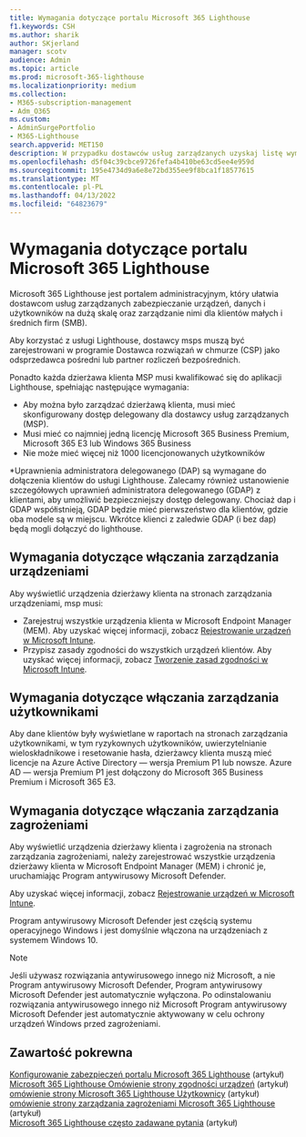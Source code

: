 ```yaml
---
title: Wymagania dotyczące portalu Microsoft 365 Lighthouse
f1.keywords: CSH
ms.author: sharik
author: SKjerland
manager: scotv
audience: Admin
ms.topic: article
ms.prod: microsoft-365-lighthouse
ms.localizationpriority: medium
ms.collection:
- M365-subscription-management
- Adm_O365
ms.custom:
- AdminSurgePortfolio
- M365-Lighthouse
search.appverid: MET150
description: W przypadku dostawców usług zarządzanych uzyskaj listę wymagań dotyczących używania Microsoft 365 Lighthouse.
ms.openlocfilehash: d5f04c39cbce9726fefa4b410be63cd5ee4e959d
ms.sourcegitcommit: 195e4734d9a6e8e72bd355ee9f8bca1f18577615
ms.translationtype: MT
ms.contentlocale: pl-PL
ms.lasthandoff: 04/13/2022
ms.locfileid: "64823679"
---
```

# <a name="requirements-for-microsoft-365-lighthouse"></a>Wymagania dotyczące portalu Microsoft 365 Lighthouse

Microsoft 365 Lighthouse jest portalem administracyjnym, który ułatwia dostawcom usług zarządzanych zabezpieczanie urządzeń, danych i użytkowników na dużą skalę oraz zarządzanie nimi dla klientów małych i średnich firm (SMB).

Aby korzystać z usługi Lighthouse, dostawcy msps muszą być zarejestrowani w programie Dostawca rozwiązań w chmurze (CSP) jako odsprzedawca pośredni lub partner rozliczeń bezpośrednich.

Ponadto każda dzierżawa klienta MSP musi kwalifikować się do aplikacji Lighthouse, spełniając następujące wymagania:

- Aby można było zarządzać dzierżawą klienta, musi mieć skonfigurowany dostęp delegowany dla dostawcy usług zarządzanych (MSP).
- Musi mieć co najmniej jedną licencję Microsoft 365 Business Premium, Microsoft 365 E3 lub Windows 365 Business
- Nie może mieć więcej niż 1000 licencjonowanych użytkowników

*Uprawnienia administratora delegowanego (DAP) są wymagane do dołączenia klientów do usługi Lighthouse. Zalecamy również ustanowienie szczegółowych uprawnień administratora delegowanego (GDAP) z klientami, aby umożliwić bezpieczniejszy dostęp delegowany. Chociaż dap i GDAP współistnieją, GDAP będzie mieć pierwszeństwo dla klientów, gdzie oba modele są w miejscu. Wkrótce klienci z zaledwie GDAP (i bez dap) będą mogli dołączyć do lighthouse.

## <a name="requirements-for-enabling-device-management"></a>Wymagania dotyczące włączania zarządzania urządzeniami

Aby wyświetlić urządzenia dzierżawy klienta na stronach zarządzania urządzeniami, msp musi:

- Zarejestruj wszystkie urządzenia klienta w Microsoft Endpoint Manager (MEM). Aby uzyskać więcej informacji, zobacz [Rejestrowanie urządzeń w Microsoft Intune](/mem/intune/enrollment/).
- Przypisz zasady zgodności do wszystkich urządzeń klientów. Aby uzyskać więcej informacji, zobacz [Tworzenie zasad zgodności w Microsoft Intune](/mem/intune/protect/create-compliance-policy).

## <a name="requirements-for-enabling-user-management"></a>Wymagania dotyczące włączania zarządzania użytkownikami

Aby dane klientów były wyświetlane w raportach na stronach zarządzania użytkownikami, w tym ryzykownych użytkowników, uwierzytelnianie wieloskładnikowe i resetowanie hasła, dzierżawcy klienta muszą mieć licencje na Azure Active Directory — wersja Premium P1 lub nowsze. Azure AD — wersja Premium P1 jest dołączony do Microsoft 365 Business Premium i Microsoft 365 E3.

## <a name="requirements-for-enabling-threat-management"></a>Wymagania dotyczące włączania zarządzania zagrożeniami

Aby wyświetlić urządzenia dzierżawy klienta i zagrożenia na stronach zarządzania zagrożeniami, należy zarejestrować wszystkie urządzenia dzierżawy klienta w Microsoft Endpoint Manager (MEM) i chronić je, uruchamiając Program antywirusowy Microsoft Defender.

Aby uzyskać więcej informacji, zobacz [Rejestrowanie urządzeń w Microsoft Intune](/mem/intune/enrollment/).

Program antywirusowy Microsoft Defender jest częścią systemu operacyjnego Windows i jest domyślnie włączona na urządzeniach z systemem Windows 10.

> [!NOTE]
> Jeśli używasz rozwiązania antywirusowego innego niż Microsoft, a nie Program antywirusowy Microsoft Defender, Program antywirusowy Microsoft Defender jest automatycznie wyłączona. Po odinstalowaniu rozwiązania antywirusowego innego niż Microsoft Program antywirusowy Microsoft Defender jest automatycznie aktywowany w celu ochrony urządzeń Windows przed zagrożeniami.

## <a name="related-content"></a>Zawartość pokrewna

[Konfigurowanie zabezpieczeń portalu Microsoft 365 Lighthouse](m365-lighthouse-configure-portal-security.md) (artykuł)\
[Microsoft 365 Lighthouse Omówienie strony zgodności urządzeń](m365-lighthouse-device-compliance-page-overview.md) (artykuł)\
[omówienie strony Microsoft 365 Lighthouse Użytkownicy](m365-lighthouse-users-page-overview.md) (artykuł)\
[omówienie strony zarządzania zagrożeniami Microsoft 365 Lighthouse](m365-lighthouse-threat-management-page-overview.md) (artykuł)\
[Microsoft 365 Lighthouse często zadawane pytania](m365-lighthouse-faq.yml) (artykuł)
